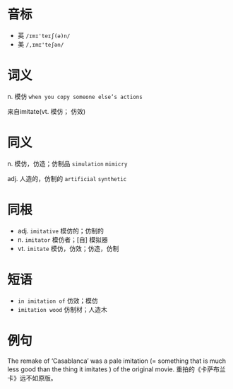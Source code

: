 # 音标

- 英 `/ɪmɪ'teɪʃ(ə)n/`
- 美 `/,ɪmɪ'teʃən/`

# 词义

n. 模仿
`when you copy someone else’s actions`



来自imitate(vt. 模仿； 仿效)

# 同义

n. 模仿，仿造；仿制品
`simulation` `mimicry`

adj. 人造的，仿制的
`artificial` `synthetic`

# 同根

- adj. `imitative` 模仿的；仿制的
- n. `imitator` 模仿者；[自] 模拟器
- vt. `imitate` 模仿，仿效；仿造，仿制

# 短语

- `in imitation of` 仿效；模仿
- `imitation wood` 仿制材；人造木

# 例句

The remake of ‘Casablanca’ was a pale imitation (= something that is much less good than the thing it imitates ) of the original movie.
重拍的《卡萨布兰卡》远不如原版。


